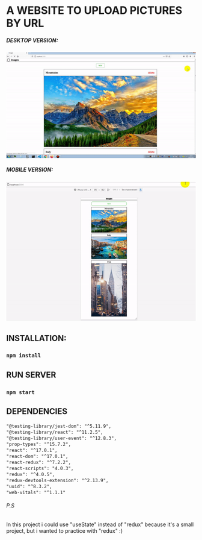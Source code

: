 # A WEBSITE TO UPLOAD PICTURES BY URL
##### DESKTOP VERSION: 
![images_desktop](./images_desktop.gif)

##### MOBILE VERSION:
![images_mobile](./images_mobile.gif)

## INSTALLATION:

### `npm install`

## RUN SERVER

### `npm start`

## DEPENDENCIES

    "@testing-library/jest-dom": "^5.11.9",
    "@testing-library/react": "^11.2.5",
    "@testing-library/user-event": "^12.8.3",
    "prop-types": "^15.7.2",
    "react": "^17.0.1",
    "react-dom": "^17.0.1",
    "react-redux": "^7.2.2",
    "react-scripts": "4.0.3",
    "redux": "^4.0.5",
    "redux-devtools-extension": "^2.13.9",
    "uuid": "^8.3.2",
    "web-vitals": "^1.1.1"

###### P.S

In this project i could use "useState" instead of "redux" because it's a small project, but i wanted to practice with "redux" :)